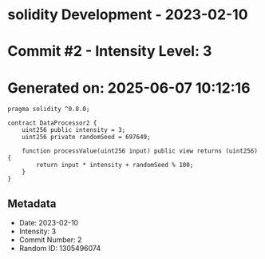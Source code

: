 ﻿# solidity Development - 2023-02-10
# Commit #2 - Intensity Level: 3
# Generated on: 2025-06-07 10:12:16
```solidity
pragma solidity ^0.8.0;

contract DataProcessor2 {
    uint256 public intensity = 3;
    uint256 private randomSeed = 697649;

    function processValue(uint256 input) public view returns (uint256) {
        return input * intensity + randomSeed % 100;
    }
}
```
## Metadata
- Date: 2023-02-10
- Intensity: 3
- Commit Number: 2
- Random ID: 1305496074
